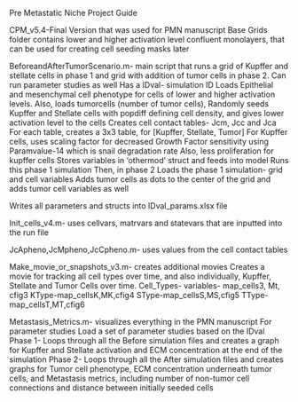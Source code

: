 Pre Metastatic Niche Project Guide


CPM_v5.4-Final Version that was used for PMN manuscript
Base Grids folder contains lower and higher activation level confluent monolayers, that can be used for creating cell seeding masks later

BeforeandAfterTumorScenario.m- main script that runs a grid of Kupffer and stellate cells in phase 1 and grid with addition of tumor cells in phase 2. Can run parameter studies as well
Has a IDval- simulation ID
Loads Epithelial and mesenchymal cell phenotype for cells of lower and higher activation levels. Also, loads tumorcells (number of tumor cells), 
Randomly seeds Kupffer and Stellate cells with popdiff defining cell density, and gives lower activation level to the cells
Creates cell contact tables- Jcm, Jcc and Jca
For each table, creates a 3x3 table, for [Kupffer, Stellate, Tumor]
For Kupffer cells, uses scaling factor for decreased Growth Factor sensitivity using Paramvalue-14 which is snail degradation rate
Also, less proliferation for kupffer cells
Stores variables in ‘othermod’ struct and feeds into model
Runs this phase 1 simulation
Then, in phase 2
Loads the phase 1 simulation- grid and cell variables
Adds tumor cells as dots to the center of the grid and adds tumor cell variables as well

Writes all parameters and structs into IDval_params.xlsx file

Init_cells_v4.m- uses cellvars, matrvars and statevars that are inputted into the run file

JcApheno,JcMpheno,JcCpheno.m- uses values from the cell contact tables

Make_movie_or_snapshots_v3.m- creates additional movies
Creates a movie for tracking all cell types over time, and also individually, Kupffer, Stellate and Tumor Cells over time.
Cell_Types- variables- map_cells3, Mt, cfig3
KType-map_cellsK,MK,cfig4
SType-map_cellsS,MS,cfig5
TType-map_cellsT,MT,cfig6

Metastasis_Metrics.m- visualizes everything in the PMN manuscript
For parameter studies
Load a set of parameter studies based on the IDval 
Phase 1-
Loops through all the Before simulation files and creates a graph for Kupffer and Stellate activation and ECM concentration at the end of the simulation
Phase 2-
Loops through all the After simulation files and creates graphs for Tumor cell phenotype, ECM concentration underneath tumor cells, and Metastasis metrics, including number of non-tumor cell connections and distance between initially seeded cells




